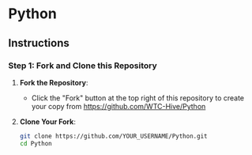 # Python

## Instructions

### Step 1: Fork and Clone this Repository
1. **Fork the Repository**:  
   - Click the "Fork" button at the top right of this repository to create your copy from https://github.com/WTC-Hive/Python

2. **Clone Your Fork**:  
   ```bash
   git clone https://github.com/YOUR_USERNAME/Python.git
   cd Python
   ```